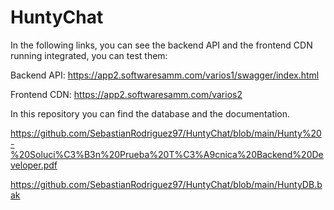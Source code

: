 # HuntyChat

In the following links, you can see the backend API and the frontend CDN running integrated, you can test them:

Backend API: https://app2.softwaresamm.com/varios1/swagger/index.html

Frontend CDN: https://app2.softwaresamm.com/varios2


In this repository you can find the database and the documentation.

https://github.com/SebastianRodriguez97/HuntyChat/blob/main/Hunty%20-%20Soluci%C3%B3n%20Prueba%20T%C3%A9cnica%20Backend%20Developer.pdf

https://github.com/SebastianRodriguez97/HuntyChat/blob/main/HuntyDB.bak
